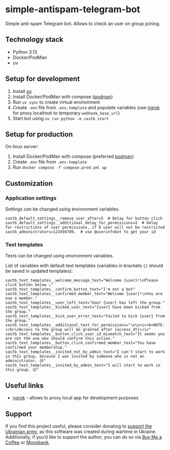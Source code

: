 # simple-antispam-telegram-bot

Simple anti-spam Telegram bot. Allows to check an user on group joining.

## Technology stack

- Python 3.13
- Docker/PodMan
- uv

## Setup for development

1. Install [uv](https://docs.astral.sh/uv/getting-started/installation/)
2. Install Docker/PodMan with compose ([podman](https://podman-desktop.io))
3. Run `uv sync` to create virtual environment
4. Create `.env` file from `.env.template` and populate variables (use [ngrok](#useful-links) for proxy localhost to temporary `webhook_base_url`)
5. Start bot using `uv run python -m sastb start`

## Setup for production

On linux server:

1. Install Docker/PodMan with compose (preferred [podman](https://podman-desktop.io))
2. Create `.env` file from `.env.template`
3. Run `docker compose -f compose.prod.yml up`

## Customization

### Application settings

Settings can be changed using environment variables.

``` dotenv
sastb_default_settings__remove_user_after=5  # Delay for button click
sastb_default_settings__additional_delay_for_permissions=2  # Delay for restrictions of user permissions, if 0 user will not be restricted
sastb_administrators=123456789,  # use @userinfobot to get your id

```

### Text templates

Texts can be changed using environment variables.

List of variables with default text templates (variables in brackets `{}` should be saved in updated templates):

``` dotenv
sastb_text_templates__welcome_message_text="Welcome {user}!\nPlease click button below ⤵️"
sastb_text_templates__confirm_button_text="I'm not a bot"
sastb_text_templates__confirmed_member_text="Welcome {user}!\nYou are now a member."
sastb_text_templates__user_left_text="User {user} has left the group."
sastb_text_templates__kicked_user_text="{user} have been kicked from the group."
sastb_text_templates__kick_user_error_text="Failed to kick {user} from the group."
sastb_text_templates__additional_text_for_permissions="\n\n<i><b>NOTE:</b>\nAccess to the group will be granted after {access_dt}</i>"
sastb_text_templates__button_click_user_id_mismatch_text="It seems you are not the one who should confirm this action."
sastb_text_templates__button_click_confirmed_member_text="You have confirmed your membership."
sastb_text_templates__invited_not_by_admin_text="I can't start to work in this group, because I was invited by someone who is not an administrator. 😢"
sastb_text_templates__invited_by_admin_text="I will start to work in this group. 😊"

```

## Useful links

- [ngrok](https://ngrok.com) - allows to proxy local app for development purposes

## Support

If you find this project useful, please consider donating to [support the Ukrainian army](https://war.ukraine.ua), as this software was created during wartime in Ukraine.
Additionally, if you’d like to support the author, you can do so via [Buy Me a Coffee](https://buymeacoffee.com/dmytrohoi) or [Monobank](https://send.monobank.ua/2iXxdPt2Rf).
